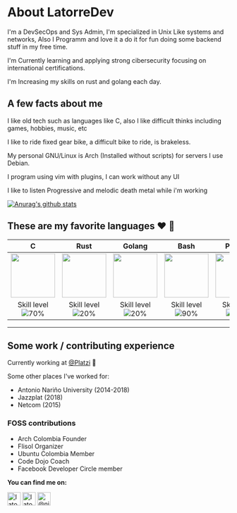 # About LatorreDev 

I'm a DevSecOps and Sys Admin, I'm specialized in Unix Like systems and networks, Also I Programm and love it a do it for fun doing some backend stuff in my free time.

I'm Currently learning and applying strong cibersecurity focusing on international certifications.

I'm Increasing my skills on rust and golang each day.

## A few facts about me

I like old tech such as languages like C, also I like difficult thinks including games, hobbies, music, etc

I like to ride fixed gear bike, a difficult bike to ride, is brakeless.

My personal GNU/Linux is Arch (Installed without scripts) for servers I use Debian.

I program using vim with plugins, I can work without any UI

I like to listen Progressive and melodic death metal while i'm working
  
[![Anurag's github stats](https://github-readme-stats.vercel.app/api?username=LatorreDev)](https://github.com/anuraghazra/github-readme-stats)

## These are my favorite languages :heart: :rocket:

|              C             |            Rust            |             Golang            |            Bash            |           Python           |
|:--------------------------:|:--------------------------:|:--------------------------:|:--------------------------:|:--------------------------:|
| <img src="https://upload.wikimedia.org/wikipedia/commons/thumb/3/35/The_C_Programming_Language_logo.svg/1200px-The_C_Programming_Language_logo.svg.png" width="100px"> | <img src="https://upload.wikimedia.org/wikipedia/commons/thumb/d/d5/Rust_programming_language_black_logo.svg/1200px-Rust_programming_language_black_logo.svg.png" width="100px"> | <img src="https://seeklogo.com/images/G/go-logo-046185B647-seeklogo.com.png" width="100px"> | <img src="https://upload.wikimedia.org/wikipedia/commons/thumb/4/4b/Bash_Logo_Colored.svg/1200px-Bash_Logo_Colored.svg.png" width="100px"> |  <img src="https://upload.wikimedia.org/wikipedia/commons/c/c3/Python-logo-notext.svg" width="100px">
|Skill level ![70%](https://progress-bar.dev/70)|Skill level ![20%](https://progress-bar.dev/20)|Skill level ![20%](https://progress-bar.dev/20)|Skill level ![90%](https://progress-bar.dev/90)|Skill level ![75%](https://progress-bar.dev/75)|| The tech world angular stone | Friendly C  |  A gopher!!!  |  Super powers for sysadmins  |  Brain Friendly and fast development  |

---

## Some work / contributing experience

Currently working at [@Platzi](https://platzi.com) :green_heart:

Some other places I've worked for:

* Antonio Nariño University (2014-2018)
* Jazzplat (2018)
* Netcom (2015)

### FOSS contributions
* Arch Colombia Founder
* Flisol Organizer
* Ubuntu Colombia Member
* Code Dojo Coach
* Facebook Developer Circle member

**You can find me on:**

<p align="left">
<a href="https://twitter.com/latorredev" target="blank"><img align="center" src="https://cdn.jsdelivr.net/npm/simple-icons@3.0.1/icons/twitter.svg" alt="latorredev" height="30" width="30" /></a>
<a href="https://www.linkedin.com/in/latorredev/" target="blank"><img align="center" src="https://cdn.jsdelivr.net/npm/simple-icons@3.0.1/icons/linkedin.svg" alt="latorredev" height="30" width="30" /></a>
<a href="https://medium.com/@LatorreDev" target="blank"><img align="center" src="https://cdn.jsdelivr.net/npm/simple-icons@3.0.1/icons/medium.svg" alt="@niljordan23" height="30" width="30" /></a>
</p>

